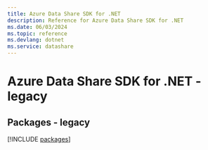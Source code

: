 ```yaml
---
title: Azure Data Share SDK for .NET
description: Reference for Azure Data Share SDK for .NET
ms.date: 06/03/2024
ms.topic: reference
ms.devlang: dotnet
ms.service: datashare
---
```

# Azure Data Share SDK for .NET - legacy
## Packages - legacy
[!INCLUDE [packages](data-share-index.md)]